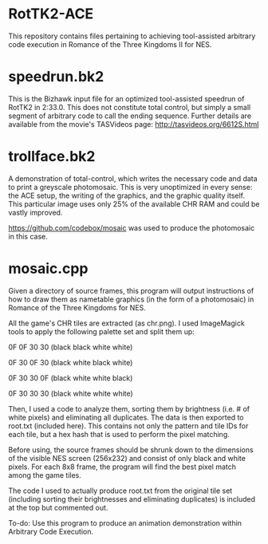 # RotTK2-ACE
This repository contains files pertaining to achieving tool-assisted arbitrary code execution in Romance of the Three Kingdoms II for NES.

# speedrun.bk2
This is the Bizhawk input file for an optimized tool-assisted speedrun of RotTK2 in 2:33.0. This does not constitute total control, but simply a small segment of arbitrary code to call the ending sequence. Further details are available from the movie's TASVideos page: http://tasvideos.org/6612S.html

# trollface.bk2
A demonstration of total-control, which writes the necessary code and data to print a greyscale photomosaic.
This is very unoptimized in every sense: the ACE setup, the writing of the graphics, and the graphic quality itself. This particular image uses only 25% of the available CHR RAM and could be vastly improved.

https://github.com/codebox/mosaic was used to produce the photomosaic in this case.

# mosaic.cpp
Given a directory of source frames, this program will output instructions of how to draw them as nametable graphics (in the form of a photomosaic) in Romance of the Three Kingdoms for NES.

All the game's CHR tiles are extracted (as chr.png). I used ImageMagick tools to apply the following palette set and split them up:

0F 0F 30 30 (black black white white)

0F 30 0F 30 (black white black white)

0F 30 30 0F (black white white black)

0F 30 30 30 (black white white white)

Then, I used a code to analyze them, sorting them by brightness (i.e. # of white pixels) and eliminating all duplicates. The data is then exported to root.txt (included here). This contains not only the pattern and tile IDs for each tile, but a hex hash that is used to perform the pixel matching.

Before using, the source frames should be shrunk down to the dimensions of the visible NES screen (256x232) and consist of only black and white pixels. For each 8x8 frame, the program will find the best pixel match among the game tiles. 

The code I used to actually produce root.txt from the original tile set (including sorting their brightnesses and eliminating duplicates) is included at the top but commented out.

To-do:
Use this program to produce an animation demonstration within Arbitrary Code Execution.
